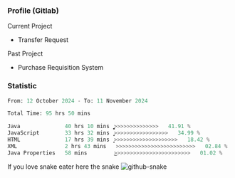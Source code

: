 ### Profile (Gitlab) 

Current Project
-  Transfer Request

Past Project
-  Purchase Requisition System 

### Statistic
<!--START_SECTION:waka-->

```python
From: 12 October 2024 - To: 11 November 2024

Total Time: 95 hrs 50 mins

Java              40 hrs 10 mins  ͎͎͎͎͎͎͎͎͎͎͚>>>>>>>>>>>>>>   41.91 %
JavaScript        33 hrs 32 mins  ͎͎͎͎͎͎͎͎>>>>>>>>>>>>>>>>>   34.99 %
HTML              17 hrs 39 mins  ͎͎͎͎̝>>>>>>>>>>>>>>>>>>>>   18.42 %
XML               2 hrs 43 mins   >>>>>>>>>>>>>>>>>>>>>>>>>   02.84 %
Java Properties   58 mins         ͜>>>>>>>>>>>>>>>>>>>>>>>>   01.02 %
```

<!--END_SECTION:waka-->

If you love snake eater here the snake 
<picture>
  <source media="(prefers-color-scheme: dark)" srcset="https://github.com/pradana4648/pradana4648/blob/c0566a83ca6ea5f2e46bab00e717c4c82b4b5c4c/github-contribution-grid-snake-dark.svg" />
  <source media="(prefers-color-scheme: light)" srcset="https://github.com/pradana4648/pradana4648/blob/c0566a83ca6ea5f2e46bab00e717c4c82b4b5c4c/github-contribution-grid-snake.svg" />
  <img alt="github-snake" src="https://github.com/pradana4648/pradana4648/blob/c0566a83ca6ea5f2e46bab00e717c4c82b4b5c4c/github-contribution-grid-snake.svg" />
</picture>

